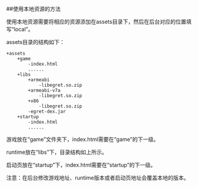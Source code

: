 ##使用本地资源的方法

使用本地资源需要将相应的资源添加在assets目录下，然后在后台对应的位置填写“local”。

assets目录的结构如下：

	+assets
		+game
			-index.html
			......
		+libs
			+armeabi
				-libegret.so.zip
			+armeabi-v7a
				-libegret.so.zip
			+x86
				-libegret.so.zip
			-egret-dex.jar
		+startup
			-index.html
			......
		
游戏放在“game”文件夹下，index.html需要在“game”的下一级。

runtime放在“libs”下，目录结构如上所示。

启动页放在“startup”下，index.html需要在“startup”的下一级。


注意：在后台修改游戏地址、runtime版本或者启动页地址会覆盖本地的版本。
